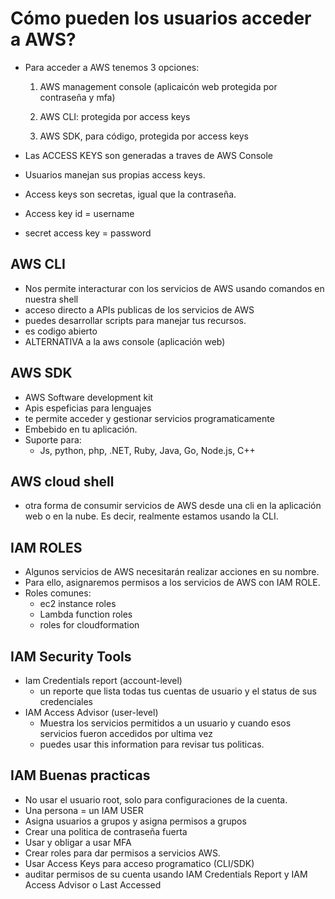# Cómo pueden los usuarios acceder a AWS?

- Para acceder a AWS tenemos 3 opciones:

    1. AWS management console (aplicaicón web protegida por contraseña y mfa)

    2. AWS CLI: protegida por access keys

    3. AWS SDK, para código, protegida por access keys
- Las ACCESS KEYS son generadas a traves de AWS Console
- Usuarios manejan sus propias access keys.
- Access keys son secretas, igual que la contraseña.
- Access key id = username
- secret access key = password


## AWS CLI

- Nos permite interacturar con los servicios de AWS usando comandos en nuestra shell
- acceso directo a APIs publicas de los servicios de AWS
- puedes desarrollar scripts para manejar tus recursos.
- es codigo abierto
- ALTERNATIVA a la aws console (aplicación web)

## AWS SDK

- AWS Software development kit
- Apis espeficias para lenguajes
- te permite acceder y gestionar servicios programaticamente
- Embebido en tu aplicación.
- Suporte para:
    - Js, python, php, .NET, Ruby, Java, Go, Node.js, C++

## AWS cloud shell

- otra forma de consumir servicios de AWS desde una cli en la aplicación web o en la nube. Es decir, realmente estamos usando la CLI. 

## IAM ROLES

- Algunos servicios de AWS necesitarán realizar acciones en su nombre. 
- Para ello, asignaremos permisos a los servicios de AWS con IAM ROLE.
- Roles comunes:
    - ec2 instance roles
    - Lambda function roles
    - roles for cloudformation

## IAM Security Tools

- Iam Credentials report (account-level)
    - un reporte que lista todas tus cuentas de usuario y el status de sus credenciales
- IAM Access Advisor (user-level)
    - Muestra los servicios permitidos a un usuario y cuando esos servicios fueron accedidos por ultima vez
    - puedes usar this information para revisar tus politicas.

## IAM Buenas practicas

- No usar el usuario root, solo para configuraciones de la cuenta.
- Una persona = un IAM USER
- Asigna usuarios a grupos y asigna permisos a grupos
- Crear una politica de contraseña fuerta
- Usar y obligar a usar MFA
- Crear roles para dar permisos a servicios AWS.
- Usar Access Keys para acceso programatico (CLI/SDK)
- auditar permisos de su cuenta usando IAM Credentials Report y IAM Access Advisor o Last Accessed















